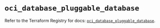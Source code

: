 # `oci_database_pluggable_database`

Refer to the Terraform Registry for docs: [`oci_database_pluggable_database`](https://registry.terraform.io/providers/oracle/oci/7.19.0/docs/resources/database_pluggable_database).

